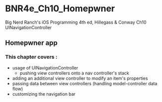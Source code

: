 # BNR4e\_Ch10\_Homepwner
Big Nerd Ranch's iOS Programming 4th ed, Hillegass & Conway
Ch10 UINavigationController 

## Homepwner app 

### This chapter covers :
- usage of UINavigationController
  - pushing view controllers onto a nav controller's stack
- adding an additional view controller to modify an item's properties
- passing data between view controllers (handling model-controller data flow)
- customizing the navigation bar

